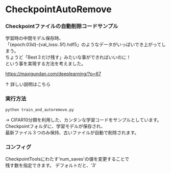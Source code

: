 # CheckpointAutoRemove
### Checkpointファイルの自動削除コードサンプル

学習時の中間モデル保存時、  
「{epoch:03d}-{val_loss:.5f}.hdf5」のようなデータがいっぱいでき上がってしまう。  
ちょうど「Best３だけ残す」みたいな事ができればいいのに！  
という事を実現する方法を考えました。  

https://maxigundan.com/deeplearning/?p=67

↑ 詳しい説明はこちら


### 実行方法

`python train_and_autoremove.py`

→ CIFAR10分類を利用した、カンタンな学習コードをサンプルとしています。  
Checkpointフォルダに、学習モデルが保存され、  
最新ファイル３つのみ保持、古いファイルが自動で削除されます。 

### コンフィグ
CheckpointToolsにわたす'num_saves'の値を変更することで  
残す数を指定できます。
デフォルトだと、'3'
